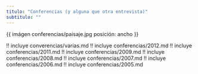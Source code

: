 ```yaml
---
titulo: "Conferencias (y alguna que otra entrevista)"
subtitulo: ""
---
```

{{ imágen conferencias/paisaje.jpg posición: ancho }}

!! incluye converencias/varias.md
!! incluye conferencias/2012.md
!! incluye conferencias/2011.md
!! incluye conferencias/2009.md
!! incluye conferencias/2008.md
!! incluye conferencias/2007.md
!! incluye conferencias/2006.md
!! incluye conferencias/2005.md
